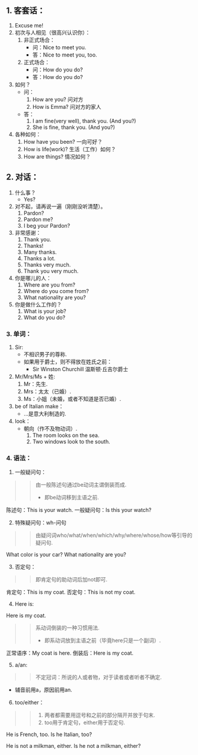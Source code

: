## 1. 客套话：

1. Excuse me!
2. 初次与人相见（很高兴认识你）：
   1. 非正式场合：
      - 问：Nice to meet you.
	  - 答：Nice to meet you, too.
   2. 正式场合：
      - 问：How do you do?
	  - 答：How do you do?
3. 如何？
   - 问：
      1. How are you?  问对方
	  2. How is Emma?  问对方的家人
   - 答：
      1. I am fine(very well), thank you. (And you?)
	  2. She is fine, thank you. (And you?)
4. 各种如何：
   1. How have you been?  一向可好？
   2. How is life(work)?  生活（工作）如何？
   3. How are things?     情况如何？

## 2. 对话：

1. 什么事？
   - Yes?
2. 对不起，请再说一遍（刚刚没听清楚）。
   1. Pardon?
   2. Pardon me?
   3. I beg your Pardon?
3. 非常感谢：
   1. Thank you.
   2. Thanks!
   3. Many thanks.
   4. Thanks a lot.
   5. Thanks very much.
   6. Thank you very much.
4. 你是哪儿的人：
   1. Where are you from?
   2. Where do you come from?
   3. What nationality are you?
5. 你是做什么工作的？
   1. What is your job?
   2. What do you do?


### 3. 单词：

1. Sir:
   - 不相识男子的尊称.
   - 如果用于爵士，则不得放在姓氏之前：
      - Sir Winston Churchill  温斯顿·丘吉尔爵士
2. Mr/Mrs/Ms + 姓:
   1. Mr：先生.
   2. Mrs：太太（已婚）.
   3. Ms：小姐（未婚，或者不知道是否已婚）.
3. be of Italian make：
   - ...是意大利制造的.
4. look：
   - 朝向（作不及物动词）.
      1. The room looks on the sea.
	  2. Two windows look to the south.
	  
### 4. 语法：

1. 一般疑问句：

>> 由一般陈述句通过be动词主谓倒装而成.
>>    - 即be动词移到主语之前.

陈述句：This is your watch.
一般疑问句：Is this your watch?

2. 特殊疑问句：wh-问句

>> 由疑问词who/what/when/which/why/where/whose/how等引导的疑问句.

What color is your car?
What nationality are you?

3. 否定句：

>> 即肯定句的助动词后加not即可.

肯定句：This is my coat.
否定句：This is not my coat.

4. Here is:

Here is my coat.

>> 系动词倒装的一种习惯用法.
>>   - 即系动词放到主语之前（毕竟here只是一个副词）.

正常语序：My coat is here.
倒装后：Here is my coat.

5. a/an:

>> 不定冠词：所说的人或者物，对于读者或者听者不确定.

- 辅音前用a，原因前用an.

6. too/either：

>> 1. 两者都需要用逗号和之前的部分隔开并放于句末.
>> 2. too用于肯定句，either用于否定句.

He is French, too.
Is he Italian, too?

He is not a milkman, either.
Is he not a milkman, either?
